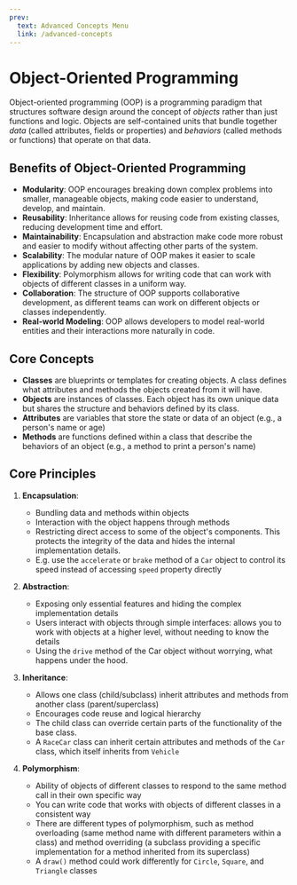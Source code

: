 ```yaml
---
prev:
  text: Advanced Concepts Menu
  link: /advanced-concepts
---
```


# Object-Oriented Programming

Object-oriented programming (OOP) is a programming paradigm that structures software design around the concept of _objects_ rather than just functions and logic. Objects are self-contained units that bundle together _data_ (called attributes, fields or properties) and _behaviors_ (called methods or functions) that operate on that data.

## Benefits of Object-Oriented Programming

- **Modularity**: OOP encourages breaking down complex problems into smaller, manageable objects, making code easier to understand, develop, and maintain.
- **Reusability**: Inheritance allows for reusing code from existing classes, reducing development time and effort.
- **Maintainability**: Encapsulation and abstraction make code more robust and easier to modify without affecting other parts of the system.
- **Scalability**: The modular nature of OOP makes it easier to scale applications by adding new objects and classes.
- **Flexibility**: Polymorphism allows for writing code that can work with objects of different classes in a uniform way.
- **Collaboration**: The structure of OOP supports collaborative development, as different teams can work on different objects or classes independently.
- **Real-world Modeling**: OOP allows developers to model real-world entities and their interactions more naturally in code.

## Core Concepts

- **Classes** are blueprints or templates for creating objects. A class defines what attributes and methods the objects created from it will have.
- **Objects** are instances of classes. Each object has its own unique data but shares the structure and behaviors defined by its class.
- **Attributes** are variables that store the state or data of an object (e.g., a person's name or age)
- **Methods** are functions defined within a class that describe the behaviors of an object (e.g., a method to print a person's name)

## Core Principles

1. **Encapsulation**:

   - Bundling data and methods within objects
   - Interaction with the object happens through methods
   - Restricting direct access to some of the object's components. This protects the integrity of the data and hides the internal implementation details.
   - E.g. use the `accelerate` or `brake` method of a `Car` object to control its speed instead of accessing `speed` property directly

2. **Abstraction**:

   - Exposing only essential features and hiding the complex implementation details
   - Users interact with objects through simple interfaces: allows you to work with objects at a higher level, without needing to know the details
   - Using the `drive` method of the Car object without worrying, what happens under the hood.

3. **Inheritance**:

   - Allows one class (child/subclass) inherit attributes and methods from another class (parent/superclass)
   - Encourages code reuse and logical hierarchy
   - The child class can override certain parts of the functionality of the base class.
   - A `RaceCar` class can inherit certain attributes and methods of the `Car` class, which itself inherits from `Vehicle`

4. **Polymorphism**:

   - Ability of objects of different classes to respond to the same method call in their own specific way
   - You can write code that works with objects of different classes in a consistent way
   - There are different types of polymorphism, such as method overloading (same method name with different parameters within a class) and method overriding (a subclass providing a specific implementation for a method inherited from its superclass)
   - A `draw()` method could work differently for `Circle`, `Square`, and `Triangle` classes
